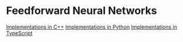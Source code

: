 # Feedforward Neural Networks
[Implementations in C++](c++/README.md)
[Implementations in Python](python/README.md)
[Implementations in TypeScript](typescript/README.md)